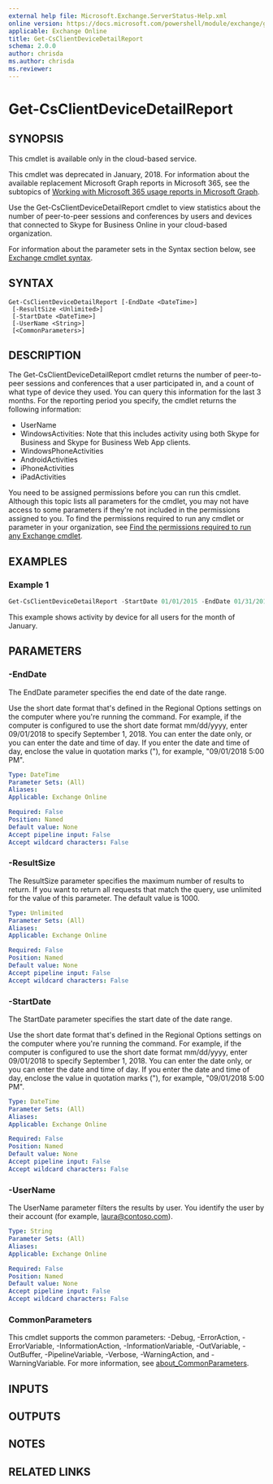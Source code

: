 ```yaml
---
external help file: Microsoft.Exchange.ServerStatus-Help.xml
online version: https://docs.microsoft.com/powershell/module/exchange/get-csclientdevicedetailreport
applicable: Exchange Online
title: Get-CsClientDeviceDetailReport
schema: 2.0.0
author: chrisda
ms.author: chrisda
ms.reviewer:
---
```


# Get-CsClientDeviceDetailReport

## SYNOPSIS
This cmdlet is available only in the cloud-based service.

This cmdlet was deprecated in January, 2018. For information about the available replacement Microsoft Graph reports in Microsoft 365, see the subtopics of [Working with Microsoft 365 usage reports in Microsoft Graph](https://docs.microsoft.com/graph/api/resources/report).

Use the Get-CsClientDeviceDetailReport cmdlet to view statistics about the number of peer-to-peer sessions and conferences by users and devices that connected to Skype for Business Online in your cloud-based organization.

For information about the parameter sets in the Syntax section below, see [Exchange cmdlet syntax](https://docs.microsoft.com/powershell/exchange/exchange-cmdlet-syntax).

## SYNTAX

```
Get-CsClientDeviceDetailReport [-EndDate <DateTime>]
 [-ResultSize <Unlimited>]
 [-StartDate <DateTime>]
 [-UserName <String>]
 [<CommonParameters>]
```

## DESCRIPTION
The Get-CsClientDeviceDetailReport cmdlet returns the number of peer-to-peer sessions and conferences that a user participated in, and a count of what type of device they used. You can query this information for the last 3 months. For the reporting period you specify, the cmdlet returns the following information:

- UserName
- WindowsActivities: Note that this includes activity using both Skype for Business and Skype for Business Web App clients.
- WindowsPhoneActivities
- AndroidActivities
- iPhoneActivities
- iPadActivities

You need to be assigned permissions before you can run this cmdlet. Although this topic lists all parameters for the cmdlet, you may not have access to some parameters if they're not included in the permissions assigned to you. To find the permissions required to run any cmdlet or parameter in your organization, see [Find the permissions required to run any Exchange cmdlet](https://docs.microsoft.com/powershell/exchange/find-exchange-cmdlet-permissions).

## EXAMPLES

### Example 1
```powershell
Get-CsClientDeviceDetailReport -StartDate 01/01/2015 -EndDate 01/31/2015
```

This example shows activity by device for all users for the month of January.

## PARAMETERS

### -EndDate
The EndDate parameter specifies the end date of the date range.

Use the short date format that's defined in the Regional Options settings on the computer where you're running the command. For example, if the computer is configured to use the short date format mm/dd/yyyy, enter 09/01/2018 to specify September 1, 2018. You can enter the date only, or you can enter the date and time of day. If you enter the date and time of day, enclose the value in quotation marks ("), for example, "09/01/2018 5:00 PM".

```yaml
Type: DateTime
Parameter Sets: (All)
Aliases:
Applicable: Exchange Online

Required: False
Position: Named
Default value: None
Accept pipeline input: False
Accept wildcard characters: False
```

### -ResultSize
The ResultSize parameter specifies the maximum number of results to return. If you want to return all requests that match the query, use unlimited for the value of this parameter. The default value is 1000.

```yaml
Type: Unlimited
Parameter Sets: (All)
Aliases:
Applicable: Exchange Online

Required: False
Position: Named
Default value: None
Accept pipeline input: False
Accept wildcard characters: False
```

### -StartDate
The StartDate parameter specifies the start date of the date range.

Use the short date format that's defined in the Regional Options settings on the computer where you're running the command. For example, if the computer is configured to use the short date format mm/dd/yyyy, enter 09/01/2018 to specify September 1, 2018. You can enter the date only, or you can enter the date and time of day. If you enter the date and time of day, enclose the value in quotation marks ("), for example, "09/01/2018 5:00 PM".

```yaml
Type: DateTime
Parameter Sets: (All)
Aliases:
Applicable: Exchange Online

Required: False
Position: Named
Default value: None
Accept pipeline input: False
Accept wildcard characters: False
```

### -UserName
The UserName parameter filters the results by user. You identify the user by their account (for example, laura@contoso.com).

```yaml
Type: String
Parameter Sets: (All)
Aliases:
Applicable: Exchange Online

Required: False
Position: Named
Default value: None
Accept pipeline input: False
Accept wildcard characters: False
```

### CommonParameters
This cmdlet supports the common parameters: -Debug, -ErrorAction, -ErrorVariable, -InformationAction, -InformationVariable, -OutVariable, -OutBuffer, -PipelineVariable, -Verbose, -WarningAction, and -WarningVariable. For more information, see [about_CommonParameters](https://go.microsoft.com/fwlink/p/?LinkID=113216).

## INPUTS

###  

## OUTPUTS

###  

## NOTES

## RELATED LINKS

